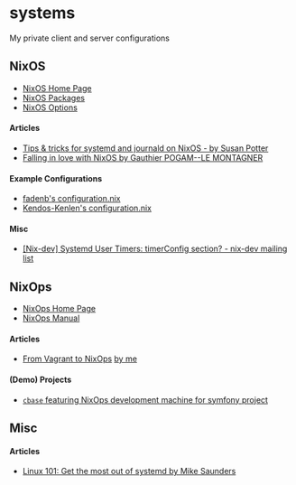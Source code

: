 # systems

My private client and server configurations

## NixOS

* [NixOS Home Page](https://nixos.org/)
* [NixOS Packages](https://nixos.org/nixos/packages.html)
* [NixOS Options](https://nixos.org/nixos/options.html)

#### Articles

* [Tips & tricks for systemd and journald on NixOS - by Susan Potter](http://funops.co/nix-cookbook/2016/06/14/nixos-systemd-journald/)
* [Falling in love with NixOS by Gauthier POGAM--LE MONTAGNER](https://medium.com/@GauthierPLM/falling-in-love-with-nixos-36db4e50171e)

#### Example Configurations

* [fadenb's configuration.nix](https://gist.github.com/fadenb/d627fa9f2292fd8db7e5)
* [Kendos-Kenlen's configuration.nix](https://gist.github.com/Kendos-Kenlen/5c75cbe7fb1377138ab77383d83db668)

#### Misc

* [[Nix-dev] Systemd User Timers: timerConfig section? - nix-dev mailing list](https://mailman.science.uu.nl/pipermail/nix-dev/2016-February/019620.html)

## NixOps

* [NixOps Home Page](https://nixos.org/nixops/)
* [NixOps Manual](https://nixos.org/nixops/manual/)

#### Articles

* [From Vagrant to NixOps](https://blog.mayflower.de/5976-From-Vagrant-to-Nixops.html) [by me](https://github.com/hschaeidt)

#### (Demo) Projects

* [`cbase` featuring NixOps development machine for symfony project](https://github.com/hschaeidt/cbase)

## Misc

#### Articles

* [Linux 101: Get the most out of systemd by Mike Saunders](https://www.linuxvoice.com/linux-101-get-the-most-out-of-systemd/)

